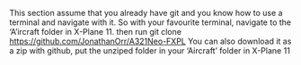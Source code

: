 This section assume that you already have git and you know how to use a terminal and navigate with it. So with your favourite terminal, navigate to the ‘A’ircraft folder in X-Plane 11. then run
git clone https://github.com/JonathanOrr/A321Neo-FXPL
You can also download it as a zip with github, put the unziped folder in your ‘Aircraft’ folder in X-Plane 11
